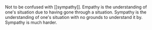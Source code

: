 Not to be confused with [[sympathy]]. Empathy is the understanding of one's situation due to having gone through a situation. Sympathy is the understanding of one's situation with no grounds to understand it by. Sympathy is much harder.